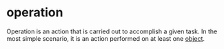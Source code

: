 # operation

Operation is an action that is carried out to accomplish a given task. In the most simple scenario, it is an action performed on at least one [object](computer_science/object).
